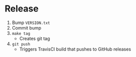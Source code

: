 # Release

1. Bump `VERSION.txt`
1. Commit bump
1. `make tag`
    - Creates git tag
1. `git push`
    - Triggers TravisCI build that pushes to GitHub releases
